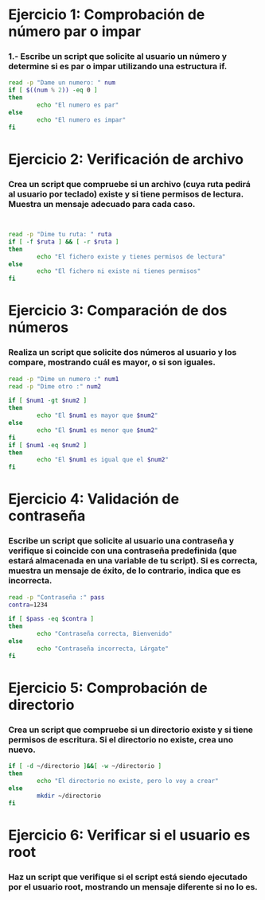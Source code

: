 # Ejercicio 1: Comprobación de número par o impar
### 1.- Escribe un script que solicite al usuario un número y determine si es par o impar utilizando una estructura if.

```bash
read -p "Dame un numero: " num
if [ $((num % 2)) -eq 0 ]  
then
        echo "El numero es par"
else
        echo "El numero es impar"
fi
```
# Ejercicio 2: Verificación de archivo
### Crea un script que compruebe si un archivo (cuya ruta pedirá al usuario por teclado) existe y si tiene permisos de lectura. Muestra un mensaje adecuado para cada caso.

```bash


read -p "Dime tu ruta: " ruta
if [ -f $ruta ] && [ -r $ruta ]
then
        echo "El fichero existe y tienes permisos de lectura"
else
        echo "El fichero ni existe ni tienes permisos"
fi
```
# Ejercicio 3: Comparación de dos números
### Realiza un script que solicite dos números al usuario y los compare, mostrando cuál es mayor, o si son iguales.
```bash
read -p "Dime un numero :" num1
read -p "Dime otro :" num2

if [ $num1 -gt $num2 ]
then
        echo "El $num1 es mayor que $num2"
else
        echo "El $num1 es menor que $num2"
fi
if [ $num1 -eq $num2 ]
then
        echo "El $num1 es igual que el $num2" 
fi
```
# Ejercicio 4: Validación de contraseña
### Escribe un script que solicite al usuario una contraseña y verifique si coincide con una contraseña predefinida (que estará almacenada en una variable de tu script). Si es correcta, muestra un mensaje de éxito, de lo contrario, indica que es incorrecta.
```bash
read -p "Contraseña :" pass
contra=1234

if [ $pass -eq $contra ] 
then
        echo "Contraseña correcta, Bienvenido"
else
        echo "Contraseña incorrecta, Lárgate"
fi
```
# Ejercicio 5: Comprobación de directorio
### Crea un script que compruebe si un directorio existe y si tiene permisos de escritura. Si el directorio no existe, crea uno nuevo.
```bash
if [ -d ~/directorio ]&&[ -w ~/directorio ]
then
        echo "El directorio no existe, pero lo voy a crear"
else
        mkdir ~/directorio
fi
```
# Ejercicio 6: Verificar si el usuario es root
### Haz un script que verifique si el script está siendo ejecutado por el usuario root, mostrando un mensaje diferente si no lo es.